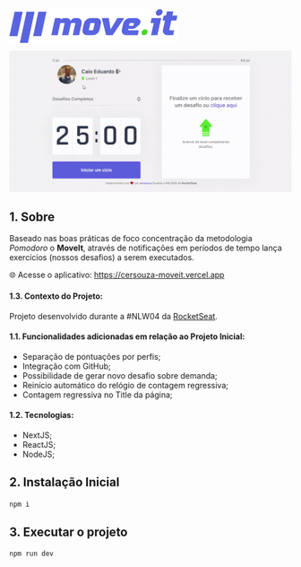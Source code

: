 

<img src="./.readme/logo-moveit.svg" width="300px" align="center">

![Demonstração MoveIt](./.readme/demo.gif)

## 1. Sobre

Baseado nas boas práticas de foco concentração da metodologia _Pomodoro_ o **MoveIt**, através de notificações em períodos de tempo lança exercícios (nossos desafios) a serem executados.

🌐 Acesse o aplicativo: https://cersouza-moveit.vercel.app

#### 1.3. Contexto do Projeto:

Projeto desenvolvido durante a #NLW04 da [RocketSeat](https://rocketseat.com.br).

#### 1.1. Funcionalidades adicionadas em relação ao Projeto Inicial:

- Separação de pontuações por perfis;
- Integração com GitHub;
- Possibilidade de gerar novo desafio sobre demanda;
- Reinício automático do relógio de contagem regressiva;  
- Contagem regressiva no Title da página;

#### 1.2. Tecnologias:

- NextJS;
- ReactJS;
- NodeJS;

## 2. Instalação Inicial

```bash
npm i
```

## 3. Executar o projeto

```bash
npm run dev
```
